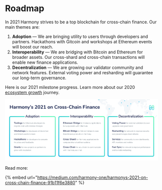 # Roadmap

In 2021 Harmony strives to be a top blockchain for cross-chain finance. Our main themes are:

1. **Adoption** — We are bringing utility to users through developers and partners. Hackathons with Gitcoin and workshops at Ethereum events will boost our reach.
2. **Interoperability** — We are bridging with Bitcoin and Ethereum for broader assets. Our cross-shard and cross-chain transactions will enable new finance applications.
3. **Decentralization** — We are growing our validator community and network features. External voting power and resharding will guarantee our long-term governance.

Here is our 2021 milestone progress. Learn more about our 2020 [ecosystem growth](https://medium.com/harmony-one/harmony-2020-year-in-review-ecosystem-growth-f414a86dbda9) journey.

![](../../.gitbook/assets/roadmap-1.jpg)

Read more:

{% embed url="https://medium.com/harmony-one/harmonys-2021-on-cross-chain-finance-91b11f6e3880" %}

